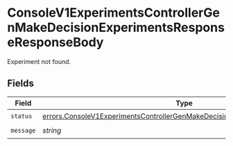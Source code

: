 # ConsoleV1ExperimentsControllerGenMakeDecisionExperimentsResponseResponseBody

Experiment not found.


## Fields

| Field                                                                                                                                                                          | Type                                                                                                                                                                           | Required                                                                                                                                                                       | Description                                                                                                                                                                    |
| ------------------------------------------------------------------------------------------------------------------------------------------------------------------------------ | ------------------------------------------------------------------------------------------------------------------------------------------------------------------------------ | ------------------------------------------------------------------------------------------------------------------------------------------------------------------------------ | ------------------------------------------------------------------------------------------------------------------------------------------------------------------------------ |
| `status`                                                                                                                                                                       | [errors.ConsoleV1ExperimentsControllerGenMakeDecisionExperimentsResponseStatus](../../models/errors/consolev1experimentscontrollergenmakedecisionexperimentsresponsestatus.md) | :heavy_check_mark:                                                                                                                                                             | N/A                                                                                                                                                                            |
| `message`                                                                                                                                                                      | *string*                                                                                                                                                                       | :heavy_check_mark:                                                                                                                                                             | N/A                                                                                                                                                                            |